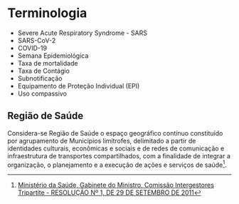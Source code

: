 # Terminologia

- Severe Acute Respiratory Syndrome - SARS
- SARS-CoV-2
- COVID-19
- Semana Epidemiológica
- Taxa de mortalidade
- Taxa de Contágio
- Subnotificação
- Equipamento de Proteção Individual (EPI)
- Uso compassivo

## Região de Saúde

Considera-se Região de Saúde o espaço geográfico contínuo constituído por agrupamento de Municípios limítrofes, delimitado a partir de identidades culturais, econômicas e sociais e de redes de comunicação e infraestrutura de transportes compartilhados, com a finalidade de integrar a organização, o planejamento e a execução de ações e serviços de saúde[^minsaude-resolucao-1-29-set-2011].

  [^minsaude-resolucao-1-29-set-2011]: [Ministério da Saúde, Gabinete do Ministro, Comissão Intergestores Tripartite - RESOLUÇÃO Nº 1, DE 29 DE SETEMBRO DE 2011](https://bvsms.saude.gov.br/bvs/saudelegis/cit/2011/res0001_29_09_2011.html)